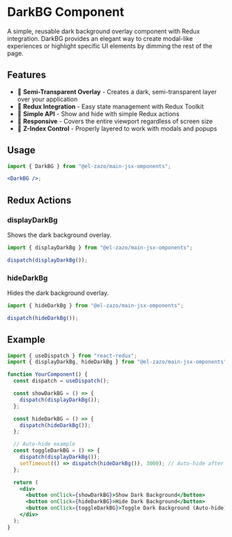 # DarkBG Component

A simple, reusable dark background overlay component with Redux integration. DarkBG provides an elegant way to create modal-like experiences or highlight specific UI elements by dimming the rest of the page.

## Features

- 🖤 **Semi-Transparent Overlay** - Creates a dark, semi-transparent layer over your application
- 🔄 **Redux Integration** - Easy state management with Redux Toolkit
- 🎯 **Simple API** - Show and hide with simple Redux actions
- 📱 **Responsive** - Covers the entire viewport regardless of screen size
- 🔢 **Z-Index Control** - Properly layered to work with modals and popups

## Usage

```jsx
import { DarkBG } from "@el-zazo/main-jsx-omponents";

<DarkBG />;
```

## Redux Actions

### displayDarkBg

Shows the dark background overlay.

```jsx
import { displayDarkBg } from "@el-zazo/main-jsx-omponents";

dispatch(displayDarkBg());
```

### hideDarkBg

Hides the dark background overlay.

```jsx
import { hideDarkBg } from "@el-zazo/main-jsx-omponents";

dispatch(hideDarkBg());
```

## Example

```jsx
import { useDispatch } from "react-redux";
import { displayDarkBg, hideDarkBg } from "@el-zazo/main-jsx-omponents";

function YourComponent() {
  const dispatch = useDispatch();

  const showDarkBG = () => {
    dispatch(displayDarkBg());
  };

  const hideDarkBG = () => {
    dispatch(hideDarkBg());
  };

  // Auto-hide example
  const toggleDarkBG = () => {
    dispatch(displayDarkBg());
    setTimeout(() => dispatch(hideDarkBg()), 3000); // Auto-hide after 3 seconds
  };

  return (
    <div>
      <button onClick={showDarkBG}>Show Dark Background</button>
      <button onClick={hideDarkBG}>Hide Dark Background</button>
      <button onClick={toggleDarkBG}>Toggle Dark Background (Auto-hide)</button>
    </div>
  );
}
```
